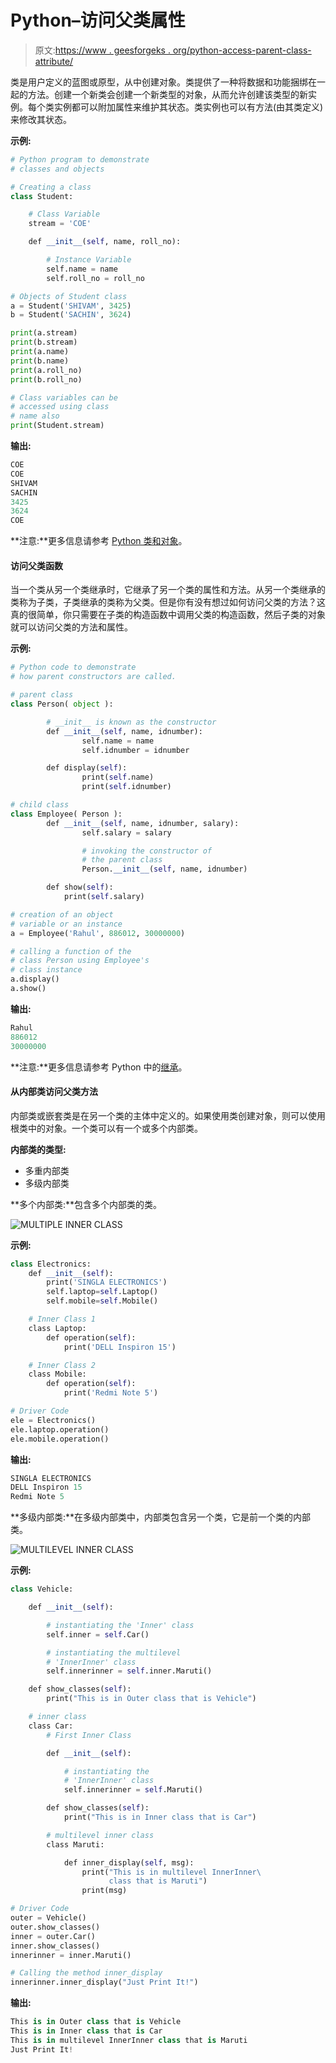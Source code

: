 # Python–访问父类属性

> 原文:[https://www . geesforgeks . org/python-access-parent-class-attribute/](https://www.geeksforgeeks.org/python-access-parent-class-attribute/)

类是用户定义的蓝图或原型，从中创建对象。类提供了一种将数据和功能捆绑在一起的方法。创建一个新类会创建一个新类型的对象，从而允许创建该类型的新实例。每个类实例都可以附加属性来维护其状态。类实例也可以有方法(由其类定义)来修改其状态。

**示例:**

```py
# Python program to demonstrate
# classes and objects

# Creating a class 
class Student:

    # Class Variable
    stream = 'COE'

    def __init__(self, name, roll_no):

        # Instance Variable
        self.name = name 
        self.roll_no = roll_no 

# Objects of Student class 
a = Student('SHIVAM', 3425) 
b = Student('SACHIN', 3624)

print(a.stream)
print(b.stream)
print(a.name)
print(b.name)
print(a.roll_no) 
print(b.roll_no)

# Class variables can be 
# accessed using class 
# name also 
print(Student.stream)
```

**输出:**

```py
COE
COE
SHIVAM
SACHIN
3425
3624
COE

```

**注意:**更多信息请参考 [Python 类和对象](https://www.geeksforgeeks.org/python-classes-and-objects/)。

#### 访问父类函数

当一个类从另一个类继承时，它继承了另一个类的属性和方法。从另一个类继承的类称为子类，子类继承的类称为父类。但是你有没有想过如何访问父类的方法？这真的很简单，你只需要在子类的构造函数中调用父类的构造函数，然后子类的对象就可以访问父类的方法和属性。

**示例:**

```py
# Python code to demonstrate 
# how parent constructors are called. 

# parent class 
class Person( object ):     

        # __init__ is known as the constructor          
        def __init__(self, name, idnumber):    
                self.name = name 
                self.idnumber = idnumber 

        def display(self): 
                print(self.name) 
                print(self.idnumber) 

# child class 
class Employee( Person ):            
        def __init__(self, name, idnumber, salary): 
                self.salary = salary 

                # invoking the constructor of 
                # the parent class  
                Person.__init__(self, name, idnumber)  

        def show(self):
            print(self.salary)

# creation of an object
# variable or an instance 
a = Employee('Rahul', 886012, 30000000)     

# calling a function of the
# class Person using Employee's
# class instance 
a.display()
a.show() 
```

**输出:**

```py
Rahul
886012
30000000

```

**注意:**更多信息请参考 Python 中的[继承](https://www.geeksforgeeks.org/inheritance-in-python/)。

#### 从内部类访问父类方法

内部类或嵌套类是在另一个类的主体中定义的。如果使用类创建对象，则可以使用根类中的对象。一个类可以有一个或多个内部类。

**内部类的类型:**

*   多重内部类
*   多级内部类

**多个内部类:**包含多个内部类的类。

![MULTIPLE INNER CLASS](img/17cef30a4eee4a37710bcaa702a5af5e.png)

**示例:**

```py
class Electronics:
    def __init__(self):
        print('SINGLA ELECTRONICS')
        self.laptop=self.Laptop()
        self.mobile=self.Mobile()

    # Inner Class 1
    class Laptop:
        def operation(self):
            print('DELL Inspiron 15')

    # Inner Class 2
    class Mobile:
        def operation(self):
            print('Redmi Note 5')

# Driver Code
ele = Electronics()
ele.laptop.operation()
ele.mobile.operation()
```

**输出:**

```py
SINGLA ELECTRONICS
DELL Inspiron 15
Redmi Note 5

```

**多级内部类:**在多级内部类中，内部类包含另一个类，它是前一个类的内部类。

![MULTILEVEL INNER CLASS](img/dd4866b84fd11f2a070bbb4fc80cf781.png)

**示例:**

```py
class Vehicle:

    def __init__(self):

        # instantiating the 'Inner' class
        self.inner = self.Car()

        # instantiating the multilevel
        # 'InnerInner' class
        self.innerinner = self.inner.Maruti()

    def show_classes(self):
        print("This is in Outer class that is Vehicle")

    # inner class
    class Car:
        # First Inner Class

        def __init__(self):

            # instantiating the 
            # 'InnerInner' class
            self.innerinner = self.Maruti()

        def show_classes(self):
            print("This is in Inner class that is Car")

        # multilevel inner class
        class Maruti:

            def inner_display(self, msg):
                print("This is in multilevel InnerInner\
                      class that is Maruti")
                print(msg)

# Driver Code
outer = Vehicle()
outer.show_classes()
inner = outer.Car()
inner.show_classes()
innerinner = inner.Maruti()

# Calling the method inner_display
innerinner.inner_display("Just Print It!")
```

**输出:**

```py
This is in Outer class that is Vehicle
This is in Inner class that is Car
This is in multilevel InnerInner class that is Maruti
Just Print It!

```